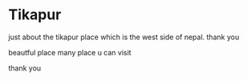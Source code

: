 # Tikapur
just about the tikapur place which is the west side of nepal. thank you


beautful  place
many place u can visit


thank you
